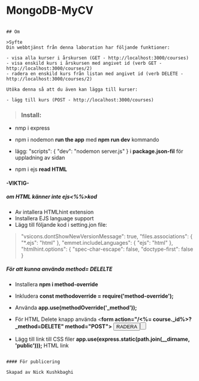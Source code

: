 # MongoDB-MyCV
```

## Om

>Syfte
Din webbtjänst från denna laboration har följande funktioner:

- visa alla kurser i årskursen (GET - http://localhost:3000/courses)
- visa enskild kurs i årskursen med angivet id (verb GET - http://localhost:3000/courses/2)
- radera en enskild kurs från listan med angivet id (verb DELETE - http://localhost:3000/courses/2)

Utöka denna så att du även kan lägga till kurser:

- lägg till kurs (POST - http://localhost:3000/courses)
```
> ### Install:
- nmp i express
- npm i nodemon **run the app** med **npm run dev** kommando
- lägg: "scripts": {
         "dev": "nodemon server.js"
         } i **package.json-fil** för uppladning av sidan
         
- npm i ejs **read HTML**
#### -VIKTIG- 

##### om HTML känner inte **ejs<%%>kod** 
- Av intallera  HTMLhint extension 
- Installera EJS language support
- Lägg till följande kod i setting.jon file:

 > "vsicons.dontShowNewVersionMessage": true,
    "files.associations": {
        "*.ejs": "html"
    },
    "emmet.includeLanguages": {
        "ejs": "html"
    },
    "htmlhint.options": {
        "spec-char-escape": false,
        "doctype-first": false
    }

##### För att kunna använda method= DELELTE
- Installera **npm i method-override** 
- Inkludera **const methodoverride = require('method-override');**
- Använda **app.use(methodOverride('_method'));**
- För HTML Delete knapp använda 
<**form action="/<%= course._id%>?_method=DELETE" method="POST">**
    **<button type="submit" class="btn">RADERA<i class="fas fa-trash"></i><button>**
**</form>**

- Lägg till link till CSS filer **app.use(express.static(path.join(__dirname, 'public')));** HTML link **<link rel="stylesheet" href="/style.css">**
```

#### För publicering 

Skapad av Nick Kushkbaghi
